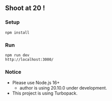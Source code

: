 ## Shoot at 20 !

### Setup
```
npm install
```

### Run
```
npm run dev
http://localhost:3000/
```

### Notice
- Please use Node.js 16+
  - author is using 20.10.0 under development.
- This project is using Turbopack.